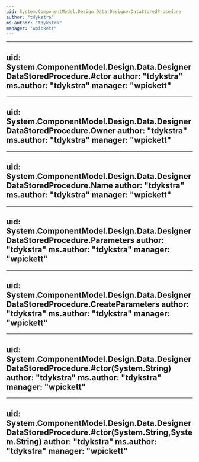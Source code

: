 ```yaml
---
uid: System.ComponentModel.Design.Data.DesignerDataStoredProcedure
author: "tdykstra"
ms.author: "tdykstra"
manager: "wpickett"
---
```


---
uid: System.ComponentModel.Design.Data.DesignerDataStoredProcedure.#ctor
author: "tdykstra"
ms.author: "tdykstra"
manager: "wpickett"
---

---
uid: System.ComponentModel.Design.Data.DesignerDataStoredProcedure.Owner
author: "tdykstra"
ms.author: "tdykstra"
manager: "wpickett"
---

---
uid: System.ComponentModel.Design.Data.DesignerDataStoredProcedure.Name
author: "tdykstra"
ms.author: "tdykstra"
manager: "wpickett"
---

---
uid: System.ComponentModel.Design.Data.DesignerDataStoredProcedure.Parameters
author: "tdykstra"
ms.author: "tdykstra"
manager: "wpickett"
---

---
uid: System.ComponentModel.Design.Data.DesignerDataStoredProcedure.CreateParameters
author: "tdykstra"
ms.author: "tdykstra"
manager: "wpickett"
---

---
uid: System.ComponentModel.Design.Data.DesignerDataStoredProcedure.#ctor(System.String)
author: "tdykstra"
ms.author: "tdykstra"
manager: "wpickett"
---

---
uid: System.ComponentModel.Design.Data.DesignerDataStoredProcedure.#ctor(System.String,System.String)
author: "tdykstra"
ms.author: "tdykstra"
manager: "wpickett"
---
